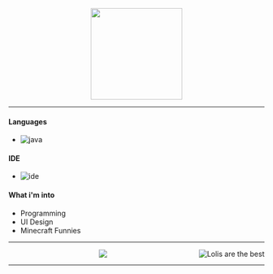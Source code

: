 <p align="center">
    <img height="180em" src="https://github-readme-stats.vercel.app/api?username=crxel&show_icons=true&include_all_commits=true&count_private=true"/>
</p>

---
#### Languages
- ![java](https://img.shields.io/badge/-Python-f7ff80?style=flat-square&logo=python)

#### IDE
- ![ide](https://img.shields.io/badge/-Visual_Studio_Code-5d7dff?style=flat-square&logo=visualstudiocode)

#### What i'm into
- Programming
- UI Design
- Minecraft Funnies
---
<a href="https://gelbooru.com/index.php?page=post&s=list&tags=loli+"><img alt="Lolis are the best" src="https://i.imgur.com/VqGpF3j.gif" align="right"/>
<p align="center">
    <a href="https://discord.gg/MAWSTv3PRK"><img src="https://img.shields.io/badge/-crxelty_9999-5d7dff?style=flat-square&logo=discord"/></a>
</p>

---
